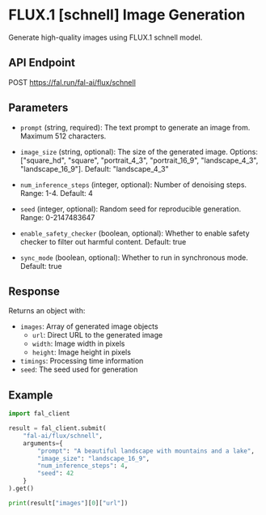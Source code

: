 # FLUX.1 [schnell] Image Generation

Generate high-quality images using FLUX.1 schnell model.

## API Endpoint

POST https://fal.run/fal-ai/flux/schnell

## Parameters

- `prompt` (string, required): The text prompt to generate an image from. Maximum 512 characters.

- `image_size` (string, optional): The size of the generated image. Options: ["square_hd", "square", "portrait_4_3", "portrait_16_9", "landscape_4_3", "landscape_16_9"]. Default: "landscape_4_3"

- `num_inference_steps` (integer, optional): Number of denoising steps. Range: 1-4. Default: 4

- `seed` (integer, optional): Random seed for reproducible generation. Range: 0-2147483647

- `enable_safety_checker` (boolean, optional): Whether to enable safety checker to filter out harmful content. Default: true

- `sync_mode` (boolean, optional): Whether to run in synchronous mode. Default: true

## Response

Returns an object with:
- `images`: Array of generated image objects
  - `url`: Direct URL to the generated image
  - `width`: Image width in pixels
  - `height`: Image height in pixels
- `timings`: Processing time information
- `seed`: The seed used for generation

## Example

```python
import fal_client

result = fal_client.submit(
    "fal-ai/flux/schnell",
    arguments={
        "prompt": "A beautiful landscape with mountains and a lake",
        "image_size": "landscape_16_9",
        "num_inference_steps": 4,
        "seed": 42
    }
).get()

print(result["images"][0]["url"])
```